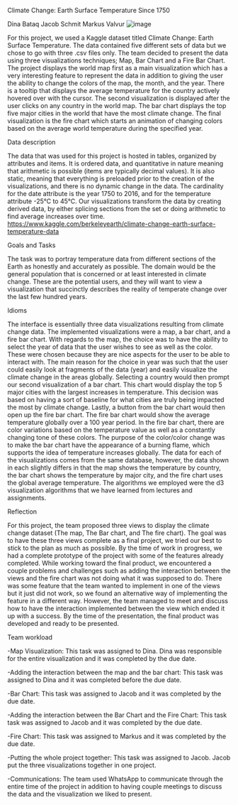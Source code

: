 Climate Change: Earth Surface Temperature Since 1750

Dina Bataq
Jacob Schmit
Markus Valvur
![image](https://user-images.githubusercontent.com/70309988/101234748-330a6d80-367f-11eb-8407-ddbf7db57d5b.png)

For this project, we used a Kaggle dataset titled Climate Change: Earth Surface Temperature. The data contained five different sets of data but we chose to go with three .csv files only. The team decided to present the data using three visualizations techniques; Map, Bar Chart and a Fire Bar Chart. The project displays the world map first as a main visualization which has a very interesting feature to represent the data in addition to giving the user the ability to change the colors of the map, the month, and the year. There is a tooltip that displays the average temperature for the country actively hovered over with the cursor. The second visualization is displayed after the user clicks on any country in the world map. The bar chart displays the top five major cities in the world that have the most climate change. The final visualization is the fire chart which starts an animation of changing colors based on the average world temperature during the specified year.

Data description

The data that was used for this project is hosted in tables, organized by attributes and items. It is ordered data, and quantitative in nature meaning that arithmetic is possible (items are typically decimal values). It is also static, meaning that everything is preloaded prior to the creation of the visualizations, and there is no dynamic change in the data. The cardinality for the date attribute is the year 1750 to 2016, and for the temperature attribute -25℃ to 45℃. Our visualizations transform the data by creating derived data, by either splicing sections from the set or doing arithmetic to find average increases over time.
https://www.kaggle.com/berkeleyearth/climate-change-earth-surface-temperature-data

Goals and Tasks

  The task was to portray temperature data from different sections of the Earth as honestly and accurately as possible. The domain would be the general population that is concerned or at least interested in climate change. These are the potential users, and they will want to view a visualization that succinctly describes the reality of temperate change over the last few hundred years.
  
Idioms

  The interface is essentially three data visualizations resulting from climate change data. The implemented visualizations were a map, a bar chart, and a fire bar chart. With regards to the map, the choice was to have the ability to select the year of data that the user wishes to see as well as the color. These were chosen because they are nice aspects for the user to be able to interact with. The main reason for the choice in year was such that the user could easily look at fragments of the data (year) and easily visualize the climate change in the areas globally. Selecting a country would then prompt our second visualization of a bar chart. This chart would display the top 5 major cities with the largest increases in temperature. This decision was based on having a sort of baseline for what cities are truly being impacted the most by climate change. Lastly, a button from the bar chart would then open up the fire bar chart. The fire bar chart would show the average temperature globally over a 100 year period. In the fire bar chart, there are color variations based on the temperature value as well as a constantly changing tone of these colors. The purpose of the color/color change was to make the bar chart have the appearance of a burning flame, which supports the idea of temperature increases globally. The data for each of the visualizations comes from the same database, however, the data shown in each slightly differs in that the map shows the temperature by country, the bar chart shows the temperature by major city, and the fire chart uses the global average temperature. The algorithms we employed were the d3 visualization algorithms that we have learned from lectures and assignments.

Reflection

  For this project, the team proposed three views to display the climate change dataset (The map, The Bar chart, and The fire chart). The goal  was to have these three views complete as a final project, we tried our best to stick to the plan as much as possible. By the time of work in progress, we had a complete prototype of the project with some of the features already completed. While working toward the final product, we encountered a couple problems and challenges such as adding the interaction between the views and the fire chart was not doing what it was supposed to do. There was some feature that the team wanted to implement in one of the views but it just did not work, so we found an alternative way of implementing the feature in a different way. However,  the team managed to meet and discuss how to have the interaction implemented between the view which ended it up with a success. By the time of the presentation, the final product was developed and ready to be presented. 

Team workload

-Map Visualization: This task was assigned to Dina. Dina was responsible for the entire visualization and it was completed by the due date. 

-Adding the interaction between the map and the bar chart: This task was assigned to Dina and it was completed before the due date.

-Bar Chart: This task was assigned to Jacob and it was completed by the due date.

-Adding the interaction between the Bar Chart and the Fire Chart: This task task was assigned to Jacob and it was completed by the due date.

-Fire Chart: This task was assigned to Markus and it was completed by the due date.

-Putting the whole project together: This task was assigned to Jacob. Jacob put the three visualizations together in one project. 

-Communications: The team used WhatsApp to communicate through the entire time of the project in addition to having couple meetings to discuss the data and the visualization we liked to present.

